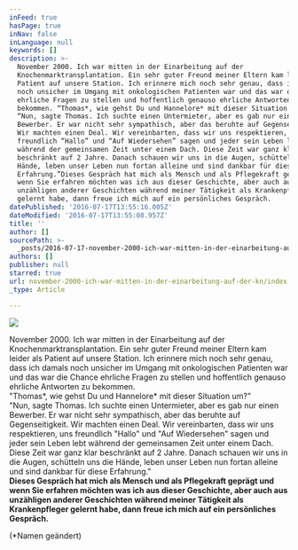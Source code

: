 ```yaml
---
inFeed: true
hasPage: true
inNav: false
inLanguage: null
keywords: []
description: >-
  November 2000. Ich war mitten in der Einarbeitung auf der
  Knochenmarktransplantation. Ein sehr guter Freund meiner Eltern kam leider als
  Patient auf unsere Station. Ich erinnere mich noch sehr genau, dass ich damals
  noch unsicher im Umgang mit onkologischen Patienten war und das war die Chance
  ehrliche Fragen zu stellen und hoffentlich genauso ehrliche Antworten zu
  bekommen. “Thomas*, wie gehst Du und Hannelore* mit dieser Situation um?”
  “Nun, sagte Thomas. Ich suchte einen Untermieter, aber es gab nur einen
  Bewerber. Er war nicht sehr sympathisch, aber das beruhte auf Gegenseitigkeit.
  Wir machten einen Deal. Wir vereinbarten, dass wir uns respektieren, uns
  freundlich “Hallo” und “Auf Wiedersehen” sagen und jeder sein Leben lebt
  während der gemeinsamen Zeit unter einem Dach. Diese Zeit war ganz klar
  beschränkt auf 2 Jahre. Danach schauen wir uns in die Augen, schütteln uns die
  Hände, leben unser Leben nun fortan alleine und sind dankbar für diese
  Erfahrung.”Dieses Gespräch hat mich als Mensch und als Pflegekraft geprägt und
  wenn Sie erfahren möchten was ich aus dieser Geschichte, aber auch aus
  unzähligen anderer Geschichten während meiner Tätigkeit als Krankenpfleger
  gelernt habe, dann freue ich mich auf ein persönliches Gespräch.
datePublished: '2016-07-17T13:55:16.005Z'
dateModified: '2016-07-17T13:55:08.957Z'
title: ''
author: []
sourcePath: >-
  _posts/2016-07-17-november-2000-ich-war-mitten-in-der-einarbeitung-auf-der-kn.md
authors: []
publisher: null
starred: true
url: november-2000-ich-war-mitten-in-der-einarbeitung-auf-der-kn/index.html
_type: Article

---
```

![](https://the-grid-user-content.s3-us-west-2.amazonaws.com/7e1c3b25-e091-4527-bf41-2acfb7666be4.png)

November 2000\. Ich war mitten in der Einarbeitung auf der Knochenmarktransplantation. Ein sehr guter Freund meiner Eltern kam leider als Patient auf unsere Station. Ich erinnere mich noch sehr genau, dass ich damals noch unsicher im Umgang mit onkologischen Patienten war und das war die Chance ehrliche Fragen zu stellen und hoffentlich genauso ehrliche Antworten zu bekommen.   
"Thomas\*, wie gehst Du und Hannelore\* mit dieser Situation um?"   
"Nun, sagte Thomas. Ich suchte einen Untermieter, aber es gab nur einen Bewerber. Er war nicht sehr sympathisch, aber das beruhte auf Gegenseitigkeit. Wir machten einen Deal. Wir vereinbarten, dass wir uns respektieren, uns freundlich "Hallo" und "Auf Wiedersehen" sagen und jeder sein Leben lebt während der gemeinsamen Zeit unter einem Dach. Diese Zeit war ganz klar beschränkt auf 2 Jahre. Danach schauen wir uns in die Augen, schütteln uns die Hände, leben unser Leben nun fortan alleine und sind dankbar für diese Erfahrung."  
**Dieses Gespräch hat mich als Mensch und als Pflegekraft geprägt und wenn Sie erfahren möchten was ich aus dieser Geschichte, aber auch aus unzähligen anderer Geschichten während meiner Tätigkeit als Krankenpfleger gelernt habe, dann freue ich mich auf ein persönliches Gespräch.**

(\*Namen geändert)